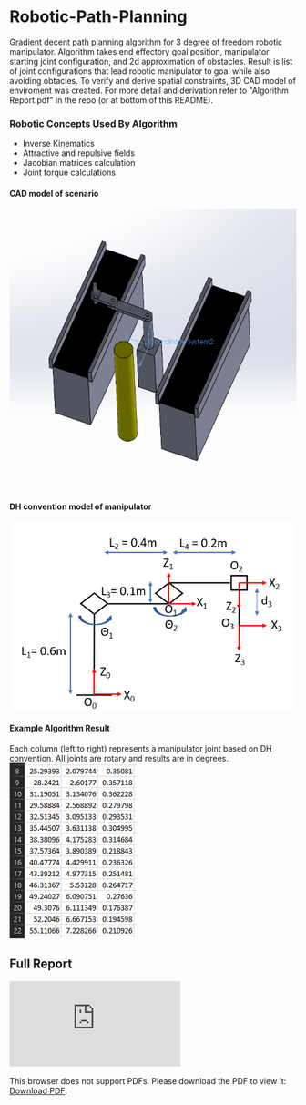 # Robotic-Path-Planning
Gradient decent path planning algorithm for 3 degree of freedom robotic manipulator. Algorithm takes end effectory goal position, manipulator starting joint configuration, and 2d approximation of obstacles. Result is list of joint configurations that lead robotic manipulator to goal while also avoiding obtacles. To verify and derive spatial constraints, 3D CAD model of enviroment was created. For more detail and derivation refer to "Algorithm Report.pdf" in the repo (or at bottom of this README).

### Robotic Concepts Used By Algorithm
- Inverse Kinematics
- Attractive and repulsive fields
- Jacobian matrices calculation
- Joint torque calculations

#### CAD model of scenario 
![alt text](https://github.com/moh-asim-iqbal/robotic-path-planning/blob/master/img/manipulator.png?raw=true)
  
#### DH convention model of manipulator
![alt text](https://github.com/moh-asim-iqbal/robotic-path-planning/blob/master/img/Dh-convention.png)

#### Example Algorithm Result
Each column (left to right) represents a manipulator joint based on DH convention. All joints are rotary and results are in degrees.
![alt text](https://github.com/moh-asim-iqbal/robotic-path-planning/blob/master/img/path.png)

## Full Report
<object data="https://github.com/moh-asim-iqbal/robotic-path-planning/blob/master/Algorithm%20Report.pdf" type="application/pdf" width="700px" height="700px">
    <embed src="https://github.com/moh-asim-iqbal/robotic-path-planning/blob/master/Algorithm%20Report.pdf">
        <p>This browser does not support PDFs. Please download the PDF to view it: <a href="https://github.com/moh-asim-iqbal/robotic-path-planning/blob/master/Algorithm%20Report.pdf">Download PDF</a>.</p>
    </embed>
</object>
